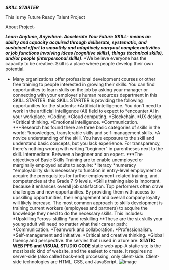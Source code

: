 ***SKILL STARTER***


This is my Future Ready Talent Project


About Project-


***Learn Anytime, Anywhere. 
Accelerate Your Future***
***SKILL- means an ability and capacity acquired through deliberate, systematic, and sustained effort to smoothly and adaptively carryout complex activities or job functions involving ideas (cognitive skills), things (technical skills), and/or people (interpersonal skills)***.
*We believe everyone has the capacity to be creative. Skill is a place where people develop their own potential.
* Many organizations offer professional development courses or other free training to people interested in growing their skills.
You can find opportunities to learn skills on the job by asking your manager or connecting with your employer's human resources department in this SKILL STARTER.
this SKILL STARTER is providing the following opportunities for the students: 
   *Artificial intelligence. You don't need to work in the artificial intelligence (AI) field to expect to *encounter AI in your workplace.
   *Coding.
   *Cloud computing.
   *Blockchain.
   *UX design. 
   *Critical thinking.
   *Emotional intelligence. 
   *Communication.
***Research has found there are three basic categories of skills in the world:
   *knowledges, transferable skills and self-management skills.
   *A novice understanding of the skill. 
You have exposure to the skill and understand basic concepts, but you lack experience. For transparency, there's nothing wrong with writing “beginner” in parentheses next to the skill. Intermediate: Between a beginner and an expert. 
***The objectives of Basic Skills Training are to enable unemployed or marginally employed adults to acquire: 
   *literacy
   *numeracy
   *employability 
skills necessary to function in entry-level employment or acquire the prerequisites for further employment-related training, and. competencies at the Grade 7-9 levels. 
*Skills training also is important. because it enhances overall job satisfaction. 
Top performers often crave challenges and new opportunities. By providing them with access to upskilling opportunities, their engagement and overall company loyalty will likely increase. 
The most common approach to skills development is training current workers (employees and partners) to acquire the knowledge they need to do the necessary skills. This includes:
   *Upskilling
   *cross-skilling
   *and reskilling
**These are the six skills your young adult will need no matter what their career path: 
   *Communication. 
   *Teamwork and collaboration.
   *Professionalism.
   *Self-management and initiative.
   *Critical and creative thinking.
   *Global fluency and perspective.
the servies that i used in azure are:
**STATIC WEB PPS and VISUAL STUDIO CODE**
static web app-A static site is the most basic kind of website, and the easiest to create. It requires no server-side (also called back-end) processing, only client-side. Client-side technologies are HTML, CSS, and JavaScript.
![image](https://user-images.githubusercontent.com/114553669/198518258-d07ead46-9195-4b75-bfd9-6be4e45d1b00.png)

